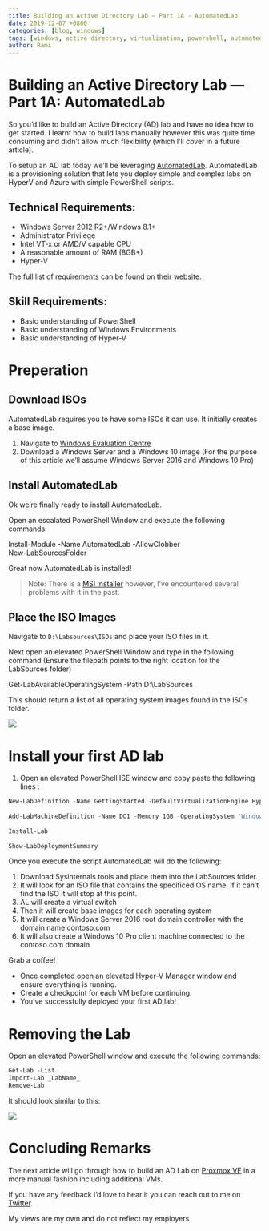 ```yaml
---
title: Building an Active Directory Lab — Part 1A - AutomatedLab
date: 2019-12-07 +0800
categories: [blog, windows]
tags: [windows, active directory, virtualisation, powershell, automatedlab, hyper-v, homelab]
author: Rami
---
```


# Building an Active Directory Lab — Part 1A: AutomatedLab

So you’d like to build an Active Directory (AD) lab and have no idea how to get started. I learnt how to build labs manually however this was quite time consuming and didn’t allow much flexibility (which I’ll cover in a future article).

To setup an AD lab today we’ll be leveraging [AutomatedLab](https://github.com/AutomatedLab/AutomatedLab). AutomatedLab is a provisioning solution that lets you deploy simple and complex labs on HyperV and Azure with simple PowerShell scripts.

## Technical Requirements:

-   Windows Server 2012 R2+/Windows 8.1+
-   Administrator Privilege
-   Intel VT-x or AMD/V capable CPU
-   A reasonable amount of RAM (8GB+)
-   Hyper-V

The full list of requirements can be found on their [website](https://automatedlab.org/en/latest/).

## Skill Requirements:

-   Basic understanding of PowerShell
-   Basic understanding of Windows Environments
-   Basic understanding of Hyper-V

# Preperation

## Download ISOs

AutomatedLab requires you to have some ISOs it can use. It initially creates a base image.

1.  Navigate to [Windows Evaluation Centre](https://www.microsoft.com/en-us/evalcenter/)
2.  Download a Windows Server and a Windows 10 image (For the purpose of this article we’ll assume Windows Server 2016 and Windows 10 Pro)

## Install AutomatedLab

Ok we’re finally ready to install AutomatedLab.

Open an escalated PowerShell Window and execute the following commands:

Install-Module -Name AutomatedLab -AllowClobber  
New-LabSourcesFolder

Great now AutomatedLab is installed!

> Note: There is a [MSI installer](https://github.com/AutomatedLab/AutomatedLab/releases) however, I’ve encountered several problems with it in the past.

## Place the ISO Images

Navigate to `D:\Labsources\ISOs` and place your ISO files in it.

Next open an elevated PowerShell Window and type in the following command (Ensure the filepath points to the right location for the LabSources folder)

Get-LabAvailableOperatingSystem -Path D:\LabSources

This should return a list of all operating system images found in the ISOs folder.

![](https://miro.medium.com/max/700/1*zfdzi3P3VoksGXbvE8IfPA.png)

# Install your first AD lab

1.  Open an elevated PowerShell ISE window and copy paste the following lines :

```powershell
New-LabDefinition -Name GettingStarted -DefaultVirtualizationEngine HyperV 
  
Add-LabMachineDefinition -Name DC1 -Memory 1GB -OperatingSystem 'Windows Server 2016 Datacenter (Desktop Experience)' -Roles RootDC -DomainName contoso.comAdd-LabMachineDefinition -Name Client1 -Memory 1GB -OperatingSystem 'Windows 10 Pro' -DomainName contoso.com  
  
Install-Lab  
  
Show-LabDeploymentSummary
```

Once you execute the script AutomatedLab will do the following:

1.  Download Sysinternals tools and place them into the LabSources folder.
2.  It will look for an ISO file that contains the specificed OS name. If it can’t find the ISO it will stop at this point.
3.  AL will create a virtual switch
4.  Then it will create base images for each operating system
5.  It will create a Windows Server 2016 root domain controller with the domain name contoso.com
6.  It will also create a Windows 10 Pro client machine connected to the contoso.com domain

Grab a coffee!

-   Once completed open an elevated Hyper-V Manager window and ensure everything is running.
-   Create a checkpoint for each VM before continuing.
-   You’ve successfully deployed your first AD lab!

# Removing the Lab

Open an elevated PowerShell window and execute the following commands:

```powershell
Get-Lab -List  
Import-Lab _LabName_  
Remove-Lab
```

It should look similar to this:

![](https://miro.medium.com/max/700/1*6bvGhKL78_TQ99aoz2DDlQ.png)

# Concluding Remarks

The next article will go through how to build an AD Lab on [Proxmox VE](https://www.proxmox.com/en/) in a more manual fashion including additional VMs.

If you have any feedback I’d love to hear it you can reach out to me on [Twitter](https://twitter.com/drunkrhin0).

My views are my own and do not reflect my employers
